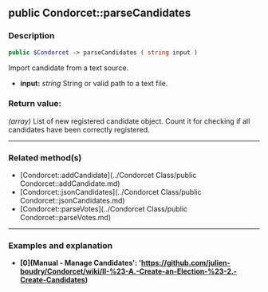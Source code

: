 ## public Condorcet::parseCandidates

### Description    

```php
public $Condorcet -> parseCandidates ( string input )
```

Import candidate from a text source.    
- **input:** *string* String or valid path to a text file.



### Return value:   

*(array)* List of new registered candidate object. Count it for checking if all candidates have been correctly registered.


---------------------------------------

### Related method(s)      

* [Condorcet::addCandidate](../Condorcet Class/public Condorcet::addCandidate.md)    
* [Condorcet::jsonCandidates](../Condorcet Class/public Condorcet::jsonCandidates.md)    
* [Condorcet::parseVotes](../Condorcet Class/public Condorcet::parseVotes.md)    

---------------------------------------

### Examples and explanation

* **[0](Manual - Manage Candidates': 'https://github.com/julien-boudry/Condorcet/wiki/II-%23-A.-Create-an-Election-%23-2.-Create-Candidates)**    
